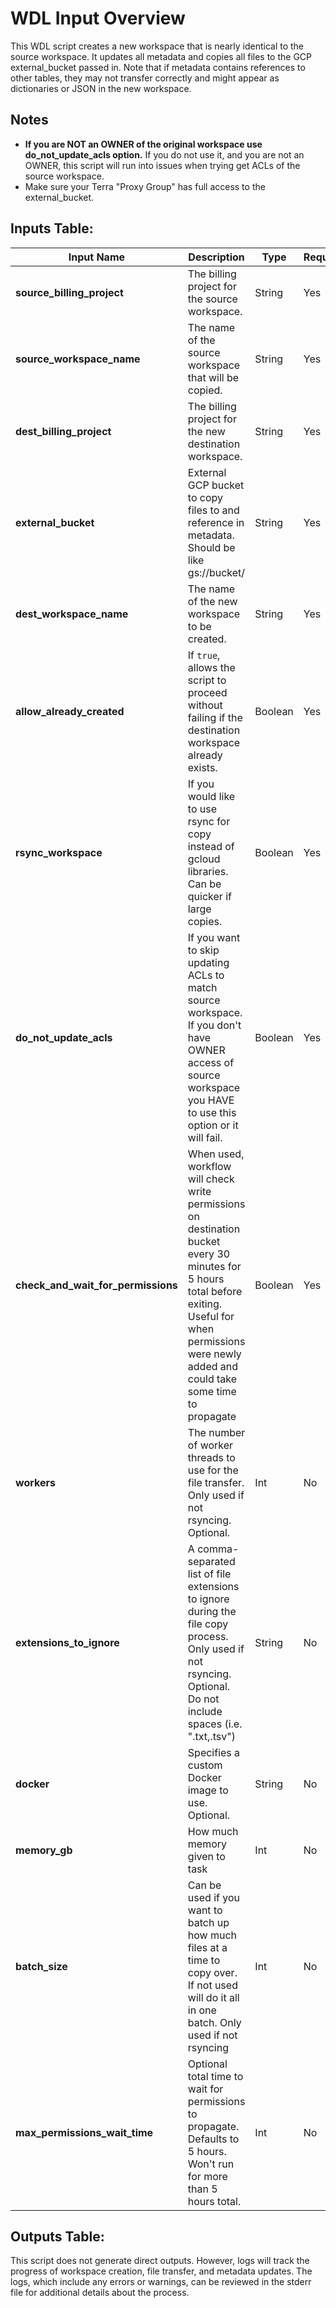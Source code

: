 # WDL Input Overview

This WDL script creates a new workspace that is nearly identical to the source workspace. It updates all metadata and copies all files to the GCP external_bucket passed in. Note that if metadata contains references to other tables, they may not transfer correctly and might appear as dictionaries or JSON in the new workspace.

## Notes

*  **If you are NOT an OWNER of the original workspace use do_not_update_acls option.** If you do not use it, and you are not an OWNER, this script will run into issues when trying get ACLs of the source workspace.
* Make sure your Terra "Proxy Group" has full access to the external_bucket.

## Inputs Table:

| Input Name                         | Description                                                                                                                                                                                                  | Type    | Required | Default                                                                                     |
|------------------------------------|--------------------------------------------------------------------------------------------------------------------------------------------------------------------------------------------------------------|---------|----------|---------------------------------------------------------------------------------------------|
| **source_billing_project**         | The billing project for the source workspace.                                                                                                                                                                | String  | Yes      | N/A                                                                                         |
| **source_workspace_name**          | The name of the source workspace that will be copied.                                                                                                                                                        | String  | Yes      | N/A                                                                                         |
| **dest_billing_project**           | The billing project for the new destination workspace.                                                                                                                                                       | String  | Yes      | N/A                                                                                         |
| **external_bucket**                | External GCP bucket to copy files to and reference in metadata. Should be like gs://bucket/                                                                                                                  | String  | Yes      | N/A                                                                                         |
| **dest_workspace_name**            | The name of the new workspace to be created.                                                                                                                                                                 | String  | Yes      | N/A                                                                                         |
| **allow_already_created**          | If `true`, allows the script to proceed without failing if the destination workspace already exists.                                                                                                         | Boolean | Yes      | N/A                                                                                         |
| **rsync_workspace**                | If you would like to use rsync for copy instead of gcloud libraries. Can be quicker if large copies.                                                                                                         | Boolean | Yes      | N/A                                                                                         |
| **do_not_update_acls**             | If you want to skip updating ACLs to match source workspace. If you don't have OWNER access of source workspace you HAVE to use this option or it will fail.                                                 | Boolean | Yes      | N/A                                                                                         |
| **check_and_wait_for_permissions** | When used, workflow will check write permissions on destination bucket every 30 minutes for 5 hours total before exiting. Useful for when permissions were newly added and could take some time to propagate | Boolean | Yes      | N/A                                                                                         |
| **workers**                        | The number of worker threads to use for the file transfer. Only used if not rsyncing. Optional.                                                                                                              | Int     | No       | 10                                                                                          |
| **extensions_to_ignore**           | A comma-separated list of file extensions to ignore during the file copy process. Only used if not rsyncing. Optional. Do not include spaces (i.e. ".txt,.tsv")                                              | String  | No       | N/A                                                                                         |
| **docker**                         | Specifies a custom Docker image to use. Optional.                                                                                                                                                            | String  | No       | us-central1-docker.pkg.dev/operations-portal-427515/ops-toolbox/ops_terra_utils_slim:latest |
| **memory_gb**                      | How much memory given to task                                                                                                                                                                                | Int     | No       | 8                                                                                           |
| **batch_size**                     | Can be used if you want to batch up how much files at a time to copy over. If not used will do it all in one batch. Only used if not rsyncing                                                                | Int     | No       | N/A                                                                                         |
| **max_permissions_wait_time**      | Optional total time to wait for permissions to propagate. Defaults to 5 hours. Won't run for more than 5 hours total.                                                                                        | Int     | No       | 5                                                                                           |


## Outputs Table:
This script does not generate direct outputs. However, logs will track the progress of workspace creation, file transfer, and metadata updates. The logs, which include any errors or warnings, can be reviewed in the stderr file for additional details about the process.
